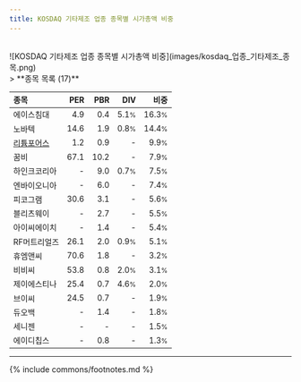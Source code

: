 ```yaml
---
title: KOSDAQ 기타제조 업종 종목별 시가총액 비중
---
```

<br>
![KOSDAQ 기타제조 업종 종목별 시가총액 비중](images/kosdaq_업종_기타제조_종목.png)
<br>
> **종목 목록 (17)**<a id="list"></a>

| **종목** | **PER** | **PBR** | **DIV** | **비중** |
| :------- | ------: | ------: | ------: | -------: |
| 에이스침대 | 4.9 | 0.4 | 5.1<small>%</small> | 16.3<small>%</small> |
| 노바텍 | 14.6 | 1.9 | 0.8<small>%</small> | 14.4<small>%</small> |
| [리튬포어스](/073570/) | 1.2 | 0.9 | - | 9.9<small>%</small> |
| 꿈비 | 67.1 | 10.2 | - | 7.9<small>%</small> |
| 하인크코리아 | - | 9.0 | 0.7<small>%</small> | 7.5<small>%</small> |
| 엔바이오니아 | - | 6.0 | - | 7.4<small>%</small> |
| 피코그램 | 30.6 | 3.1 | - | 5.6<small>%</small> |
| 블리츠웨이 | - | 2.7 | - | 5.5<small>%</small> |
| 아이씨에이치 | - | 1.4 | - | 5.4<small>%</small> |
| RF머트리얼즈 | 26.1 | 2.0 | 0.9<small>%</small> | 5.1<small>%</small> |
| 휴엠앤씨 | 70.6 | 1.8 | - | 3.2<small>%</small> |
| 비비씨 | 53.8 | 0.8 | 2.0<small>%</small> | 3.1<small>%</small> |
| 제이에스티나 | 25.4 | 0.7 | 4.6<small>%</small> | 2.0<small>%</small> |
| 브이씨 | 24.5 | 0.7 | - | 1.9<small>%</small> |
| 듀오백 | - | 1.4 | - | 1.8<small>%</small> |
| 세니젠 | - | - | - | 1.5<small>%</small> |
| 에이디칩스 | - | 0.8 | - | 1.3<small>%</small> |

---
{% include commons/footnotes.md %}